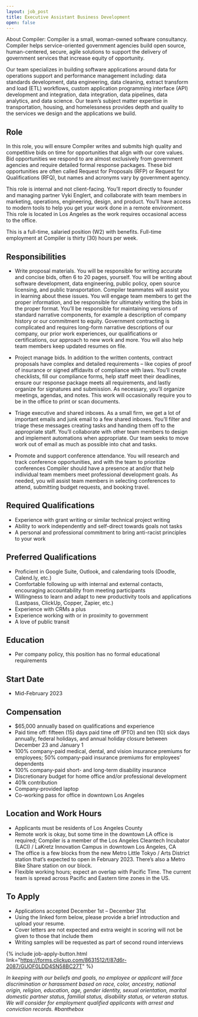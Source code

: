 ```yaml
---
layout: job_post
title: Executive Assistant Business Development
open: false
---
```


About Compiler: Compiler is a small, woman-owned software consultancy. Compiler helps service-oriented government agencies build open source, human-centered, secure, agile solutions to support the delivery of government services that increase equity of opportunity.

Our team specializes in building software applications around data for operations support and performance management including: data standards development, data engineering, data cleaning, extract transform and load (ETL) workflows, custom application programming interface (API) development and integration, data integration, data pipelines, data analytics, and data science. Our team’s subject matter expertise in transportation, housing, and homelessness provides depth and quality to the services we design and the applications we build.

## Role

In this role, you will ensure Compiler writes and submits high quality and competitive bids on time for opportunities that align with our core values. Bid opportunities we respond to are almost exclusively from government agencies and require detailed formal response packages. These bid opportunities are often called Request for Proposals (RFP) or Request for Qualifications (RFQ), but names and acronyms vary by government agency.

This role is internal and not client-facing. You’ll report directly to founder and managing partner Vyki Englert, and collaborate with team members in marketing, operations, engineering, design, and product. You’ll have access to modern tools to help you get your work done in a remote environment. This role is located in Los Angeles as the work requires occasional access to the office.

This is a full-time, salaried position (W2) with benefits. Full-time employment at Compiler is thirty (30) hours per week.


## Responsibilities

* Write proposal materials. You will be responsible for writing accurate and concise bids, often 6 to 20 pages, yourself. You will be writing about software development, data engineering, public policy, open source licensing, and public transportation. Compiler teammates will assist you in learning about these issues. You will engage team members to get the proper information, and be responsible for ultimately writing the bids in the proper format. You’ll be responsible for maintaining versions of standard narrative components, for example a description of company history or our commitment to equity. Government contracting is complicated and requires long-form narrative descriptions of our company, our prior work experiences, our qualifications or certifications, our approach to new work and more. You will also help team members keep updated resumes on file.

* Project manage bids. In addition to the written contents, contract proposals have complex and detailed requirements – like copies of proof of insurance or signed affidavits of compliance with laws. You’ll create checklists, fill our compliance forms, help staff meet their deadlines, ensure our response package meets all requirements, and lastly organize for signatures and submission. As necessary, you’ll organize meetings, agendas, and notes. This work will occasionally require you to be in the office to print or scan documents.

* Triage executive and shared inboxes. As a small firm, we get a lot of important emails and junk email to a few shared inboxes. You’ll filter and triage these messages creating tasks and handing them off to the appropriate staff. You’ll collaborate with other team members to design and implement automations when appropriate. Our team seeks to move work out of email as much as possible into chat and tasks.

* Promote and support conference attendance. You will research and track conference opportunities, and with the team to prioritize conferences Compiler should have a presence at and/or that help individual team members meet professional development goals. As needed, you will assist team members in selecting conferences to attend, submitting budget requests, and booking travel.

## Required Qualifications

* Experience with grant writing or similar technical project writing
* Ability to work independently and self-direct towards goals not tasks
* A personal and professional commitment to bring anti-racist principles to your work

## Preferred Qualifications

* Proficient in Google Suite, Outlook, and calendaring tools (Doodle, Calend.ly, etc.)
* Comfortable following up with internal and external contacts, encouraging accountability from meeting participants
* Willingness to learn and adapt to new productivity tools and applications (Lastpass, ClickUp, Copper, Zapier, etc.)
* Experience with CRMs a plus
* Experience working with or in proximity to government
* A love of public transit

## Education

* Per company policy, this position has no formal educational requirements

## Start Date

* Mid-February 2023

## Compensation

* $65,000 annually based on qualifications and experience
* Paid time off: fifteen (15) days paid time off (PTO) and ten (10) sick days annually, federal holidays, and annual holiday closure between December 23 and January 1
* 100% company-paid medical, dental, and vision insurance premiums for employees; 50% company-paid insurance premiums for employees’ dependents
* 100% company-paid short- and long-term disability insurance
* Discretionary budget for home office and/or professional development
* 401k contribution
* Company-provided laptop
* Co-working pass for office in downtown Los Angeles

## Location and Work Hours

* Applicants must be residents of Los Angeles County
* Remote work is okay, but some time in the downtown LA office is required; Compiler is a member of the Los Angeles Cleantech Incubator (LACI) / LaKretz Innovation Campus in downtown Los Angeles, CA
* The office is a few blocks from the new Metro Little Tokyo / Arts District station that’s expected to open in February 2023. There’s also a Metro Bike Share station on our block.
* Flexible working hours; expect an overlap with Pacific Time. The current team is spread across Pacific and Eastern time zones in the US.

## To Apply

* Applications accepted December 1st – December 31st
* Using the linked form below, please provide a brief introduction and upload your resume.
* Cover letters are not expected and extra weight in scoring will not be given to those that include them
* Writing samples will be requested as part of second round interviews

{% include job-apply-button.html link="https://forms.clickup.com/8631512/f/87d6r-2087/GUOF0LDD4SN58BC27T" %}



_In keeping with our beliefs and goals, no employee or applicant will face discrimination or harassment based on race, color, ancestry, national origin, religion, education, age, gender identity, sexual orientation, marital domestic partner status, familial status, disability status, or veteran status. We will consider for employment qualified applicants with arrest and conviction records. #banthebox_
